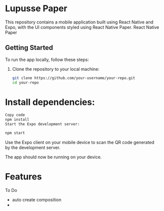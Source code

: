 # Lupusse Paper

This repository contains a mobile 
application built using React Native and Expo,
with the UI components styled using React 
Native Paper. React Native Paper

## Getting Started

To run the app locally, follow these steps:

1. Clone the repository to your local machine:

   ```bash
   git clone https://github.com/your-username/your-repo.git
   cd your-repo

# Install dependencies:

  ```bash
Copy code
npm install
Start the Expo development server:
  ```
  ```bash
npm start 
```
Use the Expo client on your mobile device to scan the QR code generated by the development server.

The app should now be running on your device.

# Features


To Do
- auto create composition
- 
